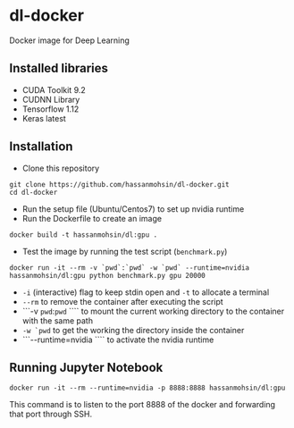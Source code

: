 # dl-docker
Docker image for Deep Learning

## Installed libraries
* CUDA Toolkit 9.2
* CUDNN Library 
* Tensorflow 1.12
* Keras  latest

## Installation
* Clone this repository 
```
git clone https://github.com/hassanmohsin/dl-docker.git
cd dl-docker
````
* Run the setup file (Ubuntu/Centos7) to set up nvidia runtime
* Run the Dockerfile to create an image 
```
docker build -t hassanmohsin/dl:gpu .
```
* Test the image by running the test script (```benchmark.py```)
```
docker run -it --rm -v `pwd`:`pwd` -w `pwd` --runtime=nvidia hassanmohsin/dl:gpu python benchmark.py gpu 20000
```
- ```-i``` (interactive) flag to keep stdin open and ```-t``` to allocate a terminal
- ```--rm``` to remove the container after executing the script
- ```-v `pwd`:`pwd` ```` to mount the current working directory to the container with the same path
- ```-w `pwd``` to get the working the directory inside the container
- ```--runtime=nvidia ```` to activate the nvidia runtime

## Running Jupyter Notebook

```
docker run -it --rm --runtime=nvidia -p 8888:8888 hassanmohsin/dl:gpu
```

This command is to listen to the port 8888 of the docker and forwarding that port through SSH.
